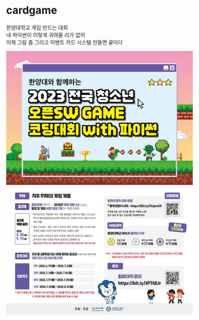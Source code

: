 # cardgame
한양대학교 게임 만드는 대회<br>
내 파이썬이 이렇게 귀여울 리가 없어<br>
이제 그림 좀 그리고 이벤트 카드 시스템 만들면 끝이다<br>

<img src="cardgame.jpeg">